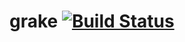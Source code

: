 # grake [![Build Status](https://snap-ci.com/grake/grake/branch/master/build_image)](https://snap-ci.com/grake/grake/branch/master)
